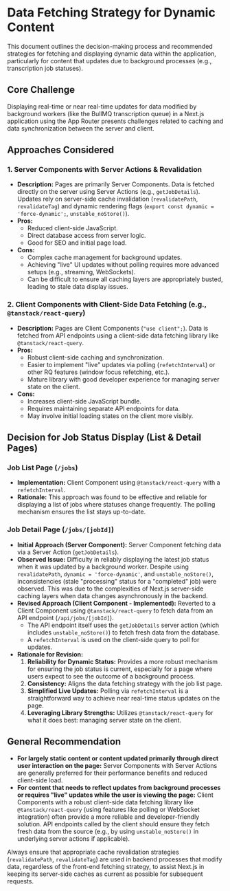 # Data Fetching Strategy for Dynamic Content

This document outlines the decision-making process and recommended strategies for fetching and displaying dynamic data within the application, particularly for content that updates due to background processes (e.g., transcription job statuses).

## Core Challenge

Displaying real-time or near real-time updates for data modified by background workers (like the BullMQ transcription queue) in a Next.js application using the App Router presents challenges related to caching and data synchronization between the server and client.

## Approaches Considered

### 1. Server Components with Server Actions & Revalidation

-   **Description:** Pages are primarily Server Components. Data is fetched directly on the server using Server Actions (e.g., `getJobDetails`). Updates rely on server-side cache invalidation (`revalidatePath`, `revalidateTag`) and dynamic rendering flags (`export const dynamic = 'force-dynamic';`, `unstable_noStore()`).
-   **Pros:**
    -   Reduced client-side JavaScript.
    -   Direct database access from server logic.
    -   Good for SEO and initial page load.
-   **Cons:**
    -   Complex cache management for background updates.
    -   Achieving "live" UI updates without polling requires more advanced setups (e.g., streaming, WebSockets).
    -   Can be difficult to ensure all caching layers are appropriately busted, leading to stale data display issues.

### 2. Client Components with Client-Side Data Fetching (e.g., `@tanstack/react-query`)

-   **Description:** Pages are Client Components (`"use client";`). Data is fetched from API endpoints using a client-side data fetching library like `@tanstack/react-query`.
-   **Pros:**
    -   Robust client-side caching and synchronization.
    -   Easier to implement "live" updates via polling (`refetchInterval`) or other RQ features (window focus refetching, etc.).
    -   Mature library with good developer experience for managing server state on the client.
-   **Cons:**
    -   Increases client-side JavaScript bundle.
    -   Requires maintaining separate API endpoints for data.
    -   May involve initial loading states on the client more visibly.

## Decision for Job Status Display (List & Detail Pages)

### Job List Page (`/jobs`)

-   **Implementation:** Client Component using `@tanstack/react-query` with a `refetchInterval`.
-   **Rationale:** This approach was found to be effective and reliable for displaying a list of jobs where statuses change frequently. The polling mechanism ensures the list stays up-to-date.

### Job Detail Page (`/jobs/[jobId]`)

-   **Initial Approach (Server Component):** Server Component fetching data via a Server Action (`getJobDetails`).
-   **Observed Issue:** Difficulty in reliably displaying the latest job status when it was updated by a background worker. Despite using `revalidatePath`, `dynamic = 'force-dynamic'`, and `unstable_noStore()`, inconsistencies (stale "processing" status for a "completed" job) were observed. This was due to the complexities of Next.js server-side caching layers when data changes asynchronously in the backend.
-   **Revised Approach (Client Component - Implemented):** Reverted to a Client Component using `@tanstack/react-query` to fetch data from an API endpoint (`/api/jobs/[jobId]`).
    -   The API endpoint itself uses the `getJobDetails` server action (which includes `unstable_noStore()`) to fetch fresh data from the database.
    -   A `refetchInterval` is used on the client-side query to poll for updates.
-   **Rationale for Revision:**
    1.  **Reliability for Dynamic Status:** Provides a more robust mechanism for ensuring the job status is current, especially for a page where users expect to see the outcome of a background process.
    2.  **Consistency:** Aligns the data fetching strategy with the job list page.
    3.  **Simplified Live Updates:** Polling via `refetchInterval` is a straightforward way to achieve near real-time status updates on the page.
    4.  **Leveraging Library Strengths:** Utilizes `@tanstack/react-query` for what it does best: managing server state on the client.

## General Recommendation

-   **For largely static content or content updated primarily through direct user interaction on the page:** Server Components with Server Actions are generally preferred for their performance benefits and reduced client-side load.
-   **For content that needs to reflect updates from background processes or requires "live" updates while the user is viewing the page:** Client Components with a robust client-side data fetching library like `@tanstack/react-query` (using features like polling or WebSocket integration) often provide a more reliable and developer-friendly solution. API endpoints called by the client should ensure they fetch fresh data from the source (e.g., by using `unstable_noStore()` in underlying server actions if applicable).

Always ensure that appropriate cache revalidation strategies (`revalidatePath`, `revalidateTag`) are used in backend processes that modify data, regardless of the front-end fetching strategy, to assist Next.js in keeping its server-side caches as current as possible for subsequent requests. 